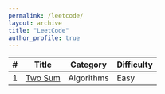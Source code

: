 ```yaml
---
permalink: /leetcode/
layout: archive
title: "LeetCode"
author_profile: true
---
```


| # | Title         | Category | Difficulty |
| --------   | ------------- | ----------- | ------ |
| 1 | [Two Sum]() |  Algorithms      |   Easy    |

